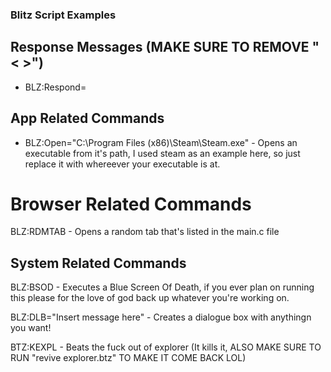 ### Blitz Script Examples

## Response Messages (MAKE SURE TO REMOVE "< >")

* BLZ:Respond=<message> 

## App Related Commands

* BLZ:Open="C:\\Program Files (x86)\\Steam\\Steam.exe"  - Opens an executable from it's path, I used steam as an example here, so just replace it with whereever your executable is at.

# Browser Related Commands

BLZ:RDMTAB - Opens a random tab that's listed in the main.c file

## System Related Commands

BLZ:BSOD - Executes a Blue Screen Of Death, if you ever plan on running this please for the love of god back up whatever you're working on.

BLZ:DLB="Insert message here" - Creates a dialogue box with anythingn you want!

BTZ:KEXPL - Beats the fuck out of explorer (It kills it, ALSO MAKE SURE TO RUN "revive explorer.btz" TO MAKE IT COME BACK LOL)
